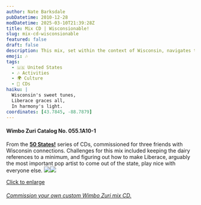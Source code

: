 ```yaml
---
author: Nate Barksdale
pubDatetime: 2010-12-28
modDatetime: 2025-03-10T21:39:28Z
title: Mix CD | Wisconsionable!
slug: mix-cd-wisconsionable
featured: false
draft: false
description: This mix, set within the context of Wisconsin, navigates the challenging landscape of musical influences while keeping dairy mentions at bay. From the **50 States!** series of CDs, it showcases a variety of artists while including a nod to Liberace's significant contribution to pop music from the state.
emoji: 🎶
tags:
  - 🇺🇸 United States
  - 🎶 Activities
  - 🌍 Culture
  - 📀 CDs
haiku: |
  Wisconsin's sweet tunes,  
  Liberace graces all,  
  In harmony's light.
coordinates: [43.7845, -88.7879]
---
```


#### Wimbo Zuri Catalog No. 055.1A10-1

From the [**50 States!**](https://www.natebarksdale.com/?tag=states) series of CDs, commissioned for three friends with Wisconsin connections. Challenges for this mix included keeping the dairy references to a minimum, and figuring out how to make Liberace, arguably the most important pop artist to come out of the state, play nice with everyone else. [![](@assets/images/WI_260.jpg)](@assets/images/WI_530.jpg)[![](@assets/images/WI2_260.jpg)](@assets/images/WI2_530.jpg)

[Click to enlarge](@assets/images/WI_530.jpg)

###### [Commission your own custom Wimbo Zuri mix CD.](https://www.natebarksdale.com/?p=342)
